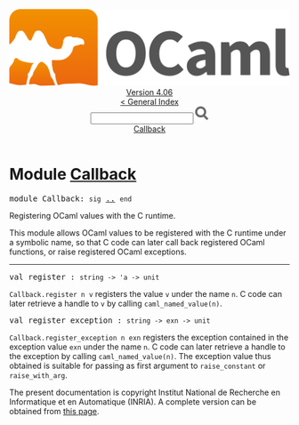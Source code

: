 <!-- ((! set title API !)) ((! set documentation !)) ((! set api !)) ((! set nobreadcrumb !)) -->
<div class="api"><header><nav class="toc brand"><a class="brand" href="https://ocaml.org/"><img src="colour-logo-gray.svg" class="svg" alt="OCaml"></a></nav><nav class="toc"><div class="toc_version"><a href="/docs" id="version-select">Version 4.06</a></div><a href="index.html">&lt; General Index</a><div class="api_search"><input type="text" name="apisearch" id="api_search" oninput="mySearch(false);" onkeypress="this.oninput();" onclick="this.oninput();" onpaste="this.oninput();">
<img src="search_icon.svg" alt="Search" class="svg" onclick="mySearch(false)"></div>
<div id="search_results"></div><div class="toc_title"><a href="#top">Callback</a></div><ul></ul></nav></header>

<h1>Module <a href="type_Callback.html">Callback</a></h1>

<pre><span id="MODULECallback"><span class="keyword">module</span> Callback</span>: <code class="code"><span class="keyword">sig</span></code> <a href="Callback.html">..</a> <code class="code"><span class="keyword">end</span></code></pre><div class="info module top">
<div class="info-desc">
<p>Registering OCaml values with the C runtime.</p>

<p>This module allows OCaml values to be registered with the C runtime
   under a symbolic name, so that C code can later call back registered
   OCaml functions, or raise registered OCaml exceptions.</p>
</div>
</div>
<hr width="100%">

<pre><span id="VALregister"><span class="keyword">val</span> register</span> : <code class="type">string -&gt; 'a -&gt; unit</code></pre><div class="info ">
<div class="info-desc">
<p><code class="code"><span class="constructor">Callback</span>.register&nbsp;n&nbsp;v</code> registers the value <code class="code">v</code> under
   the name <code class="code">n</code>. C code can later retrieve a handle to <code class="code">v</code>
   by calling <code class="code">caml_named_value(n)</code>.</p>
</div>
</div>

<pre><span id="VALregister_exception"><span class="keyword">val</span> register_exception</span> : <code class="type">string -&gt; exn -&gt; unit</code></pre><div class="info ">
<div class="info-desc">
<p><code class="code"><span class="constructor">Callback</span>.register_exception&nbsp;n&nbsp;exn</code> registers the
   exception contained in the exception value <code class="code">exn</code>
   under the name <code class="code">n</code>. C code can later retrieve a handle to
   the exception by calling <code class="code">caml_named_value(n)</code>. The exception
   value thus obtained is suitable for passing as first argument
   to <code class="code">raise_constant</code> or <code class="code">raise_with_arg</code>.</p>
</div>
</div>
<div class="copyright">The present documentation is copyright Institut National de Recherche en Informatique et en Automatique (INRIA). A complete version can be obtained from <a href="http://caml.inria.fr/pub/docs/manual-ocaml/">this page</a>.</div></div>